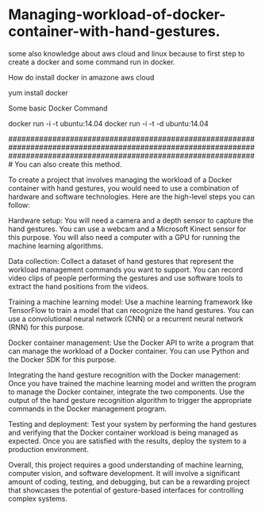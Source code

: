 # Managing-workload-of-docker-container-with-hand-gestures.
some also knowledge about aws cloud and linux because to first step to create a docker and some command run in docker.


How do install docker in amazone aws cloud

yum install docker

Some basic Docker Command

docker run -i -t ubuntu:14.04
docker run -i -t -d ubuntu:14.04



#########################################################################################################################################################################
You can also create this method.


To create a project that involves managing the workload of a Docker container with hand gestures, you would need to use a combination of hardware and software technologies. Here are the high-level steps you can follow:

Hardware setup: You will need a camera and a depth sensor to capture the hand gestures. You can use a webcam and a Microsoft Kinect sensor for this purpose. You will also need a computer with a GPU for running the machine learning algorithms.

Data collection: Collect a dataset of hand gestures that represent the workload management commands you want to support. You can record video clips of people performing the gestures and use software tools to extract the hand positions from the videos.

Training a machine learning model: Use a machine learning framework like TensorFlow to train a model that can recognize the hand gestures. You can use a convolutional neural network (CNN) or a recurrent neural network (RNN) for this purpose.

Docker container management: Use the Docker API to write a program that can manage the workload of a Docker container. You can use Python and the Docker SDK for this purpose.

Integrating the hand gesture recognition with the Docker management: Once you have trained the machine learning model and written the program to manage the Docker container, integrate the two components. Use the output of the hand gesture recognition algorithm to trigger the appropriate commands in the Docker management program.

Testing and deployment: Test your system by performing the hand gestures and verifying that the Docker container workload is being managed as expected. Once you are satisfied with the results, deploy the system to a production environment.

Overall, this project requires a good understanding of machine learning, computer vision, and software development. It will involve a significant amount of coding, testing, and debugging, but can be a rewarding project that showcases the potential of gesture-based interfaces for controlling complex systems.

